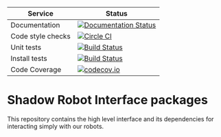 |     Service       |  Status  |
| ----------------- | -------- |
| Documentation     | [![Documentation Status](https://readthedocs.org/projects/shadow-robots-interface-packages/badge/?version=latest)](http://shadow-robots-interface-packages.readthedocs.org/) |
| Code style checks | [![Circle CI](https://circleci.com/gh/shadow-robot/sr_interface.svg?style=shield)](https://circleci.com/gh/shadow-robot/sr_interface) |
| Unit tests        | [![Build Status](https://img.shields.io/shippable/55dee4e31895ca4474102f2e.svg)](https://app.shippable.com/projects/55dee4e31895ca4474102f2e) |
| Install tests     | [![Build Status](https://semaphoreci.com/api/v1/projects/0b64060f-75ba-4854-ada7-5e44ae4d22cc/524002/shields_badge.svg)](https://semaphoreci.com/shadow-robot/sr_interface) |
| Code Coverage     | [![codecov.io](https://img.shields.io/codecov/c/shadow-robot/sr_vision/coverage.svg)](http://codecov.io/github/shadow-robot/sr_vision?branch=indigo-devel) |

# Shadow Robot Interface packages
This repository contains the high level interface and its dependencies for interacting simply with our robots.
